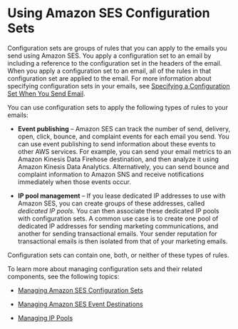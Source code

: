 # Using Amazon SES Configuration Sets<a name="using-configuration-sets"></a>

Configuration sets are groups of rules that you can apply to the emails you send using Amazon SES\. You apply a configuration set to an email by including a reference to the configuration set in the headers of the email\. When you apply a configuration set to an email, all of the rules in that configuration set are applied to the email\. For more information about specifying configuration sets in your emails, see [Specifying a Configuration Set When You Send Email](using-configuration-sets-in-email.md)\.

You can use configuration sets to apply the following types of rules to your emails:

+ **Event publishing** – Amazon SES can track the number of send, delivery, open, click, bounce, and complaint events for each email you send\. You can use event publishing to send information about these events to other AWS services\. For example, you can send your email metrics to an Amazon Kinesis Data Firehose destination, and then analyze it using Amazon Kinesis Data Analytics\. Alternatively, you can send bounce and complaint information to Amazon SNS and receive notifications immediately when those events occur\.

+ **IP pool management** – If you lease dedicated IP addresses to use with Amazon SES, you can create groups of these addresses, called *dedicated IP pools*\. You can then associate these dedicated IP pools with configuration sets\. A common use case is to create one pool of dedicated IP addresses for sending marketing communications, and another for sending transactional emails\. Your sender reputation for transactional emails is then isolated from that of your marketing emails\.

Configuration sets can contain one, both, or neither of these types of rules\.

To learn more about managing configuration sets and their related components, see the following topics:

+ [Managing Amazon SES Configuration Sets](managing-configuration-sets.md)

+ [Managing Amazon SES Event Destinations](event-publishing-managing-event-destinations.md)

+ [Managing IP Pools](managing-ip-pools.md)